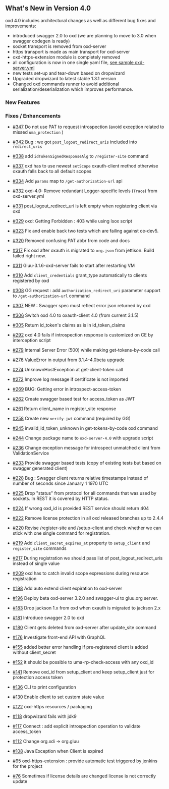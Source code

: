 ## What's New in Version 4.0

oxd 4.0 includes architectural changes as well as different bug fixes and improvements:

 - introduced swagger 2.0 to oxd (we are planning to move to 3.0 when swagger codegen is ready)
 - socket transport is removed from oxd-server
 - https transport is made as main transport for oxd-server
 - oxd-https-extension module is completely removed
 - all configuration is now in one single yaml file, [see sample oxd-server.yml](https://github.com/GluuFederation/oxd/blob/version_4.0.beta/oxd-server/src/main/resources/oxd-server.yml)
 - new tests set-up and tear-down based on dropwizard
 - Upgraded dropwizard to latest stable 1.3.1 version
 - Changed oxd commands runner to avoid additional serialization/deserialization which improves performance.

### New Features

### Fixes / Enhancements

- [#347](https://github.com/GluuFederation/oxd/issues/347) Do not use PAT to request introspection (avoid exception related to missed `uma_protection` )

- [#342](https://github.com/GluuFederation/oxd/issues/342) Bug : we got `post_logout_redirect_uris` included into `redirect_uris`

- [#338](https://github.com/GluuFederation/oxd/issues/338) add `idTokenSignedResponseAlg` to `/register-site` command

- [#337](https://github.com/GluuFederation/oxd/issues/337) oxd has to use newest `setScope` oxauth-client method otherwise oxauth falls back to all default scopes

- [#334](https://github.com/GluuFederation/oxd/issues/334) Add `params` map to `/get-authorization-url` api

- [#332](https://github.com/GluuFederation/oxd/issues/332) oxd-4.0: Remove redundant  Logger-specific levels (`Trace`) from oxd-server.yml

- [#331](https://github.com/GluuFederation/oxd/issues/331) post_logout_redirect_uri is left empty when registering client via oxd

- [#329](https://github.com/GluuFederation/oxd/issues/329) oxd: Getting Forbidden : 403 while using lsox script

- [#323](https://github.com/GluuFederation/oxd/issues/323) Fix and enable back two tests which are failing against ce-dev5.

- [#320](https://github.com/GluuFederation/oxd/issues/320) Removed confusing PAT abbr from code and docs

- [#317](https://github.com/GluuFederation/oxd/issues/317) Fix oxd after oxauth is migrated to `org.json` from jettison. Build failed right now.

- [#311](https://github.com/GluuFederation/oxd/issues/311) Gluu-3.1.6-oxd-server fails to start after restarting VM

- [#310](https://github.com/GluuFederation/oxd/issues/310) Add `client_credentials` grant_type automatically to clients registered by oxd

- [#308](https://github.com/GluuFederation/oxd/issues/308) GG request : add `authorization_redirect_uri` parameter support to `/get-authorization-url` command

- [#307](https://github.com/GluuFederation/oxd/issues/307) NEW : Swagger spec must reflect error json returned by oxd

- [#306](https://github.com/GluuFederation/oxd/issues/306) Switch oxd 4.0 to oxauth-client 4.0 (from current 3.1.5)

- [#305](https://github.com/GluuFederation/oxd/issues/305) Return id_token's claims as is in id_token_claims

- [#292](https://github.com/GluuFederation/oxd/issues/292) oxd 4.0 fails if introspection response is customized on CE by interception script

- [#279](https://github.com/GluuFederation/oxd/issues/279) Internal Server Error (500) while making get-tokens-by-code call

- [#276](https://github.com/GluuFederation/oxd/issues/276) ValueError in output from 3.1.4-4.0beta upgrade

- [#274](https://github.com/GluuFederation/oxd/issues/274) UnknownHostException at get-client-token call

- [#272](https://github.com/GluuFederation/oxd/issues/272) Improve log message if certificate is not imported

- [#269](https://github.com/GluuFederation/oxd/issues/269) BUG: Getting error in introspect-access-token

- [#262](https://github.com/GluuFederation/oxd/issues/262) Create swagger based test for access_token as JWT

- [#261](https://github.com/GluuFederation/oxd/issues/261) Return client_name in register_site response

- [#258](https://github.com/GluuFederation/oxd/issues/258) Create new `verify-jwt` command (required by GG)

- [#245](https://github.com/GluuFederation/oxd/issues/245) invalid_id_token_unknown in get-tokens-by-code oxd command

- [#244](https://github.com/GluuFederation/oxd/issues/244) Change package name to `oxd-server-4.0` with upgrade script

- [#236](https://github.com/GluuFederation/oxd/issues/236) Change exception message for introspect unmatched client from ValidationService

- [#233](https://github.com/GluuFederation/oxd/issues/233) Provide swagger based tests (copy of existing tests but based on swagger generated client)

- [#228](https://github.com/GluuFederation/oxd/issues/228) Bug : Swagger client returns relative timestamps instead of number of seconds 
since January 1 1970 UTC

- [#225](https://github.com/GluuFederation/oxd/issues/225) Drop "status" from protocol for all commands that was used by sockets. In REST it is covered by HTTP status.

- [#224](https://github.com/GluuFederation/oxd/issues/224) If wrong oxd_id is provided REST service should return 404

- [#222](https://github.com/GluuFederation/oxd/issues/222) Remove license protection in all oxd released branches up to 2.4.4

- [#220](https://github.com/GluuFederation/oxd/issues/220) Revise /register-site and /setup-client and check whether we can stick with one single command for registration.

- [#219](https://github.com/GluuFederation/oxd/issues/219) Add `client_secret_expires_at` property to `setup_client` and `register_site` commands

- [#217](https://github.com/GluuFederation/oxd/issues/217) During registration we should pass list of post_logout_redirect_uris instead of single value

- [#209](https://github.com/GluuFederation/oxd/issues/209) oxd has to catch invalid scope expressions during resource registration

- [#198](https://github.com/GluuFederation/oxd/issues/198) Add auto extend client expiration to oxd-server

- [#196](https://github.com/GluuFederation/oxd/issues/196) Deploy beta oxd-server 3.2.0 and swagger-ui to gluu.org server.

- [#183](https://github.com/GluuFederation/oxd/issues/183) Drop jackson 1.x from oxd when oxauth is migrated to jackson 2.x

- [#181](https://github.com/GluuFederation/oxd/issues/181) Introduce swagger 2.0 to oxd

- [#180](https://github.com/GluuFederation/oxd/issues/180) Client gets deleted from oxd-server after update_site command

- [#176](https://github.com/GluuFederation/oxd/issues/176) Investigate front-end API with GraphQL

- [#155](https://github.com/GluuFederation/oxd/issues/155) added better error handling if pre-registered client is added without client_secret

- [#152](https://github.com/GluuFederation/oxd/issues/152) it should be possible to uma-rp-check-access with any oxd_id

- [#141](https://github.com/GluuFederation/oxd/issues/141) Remove oxd_id from setup_client and keep setup_client just for protection access token

- [#136](https://github.com/GluuFederation/oxd/issues/136) CLI to print configuration

- [#130](https://github.com/GluuFederation/oxd/issues/130) Enable client to set custom state value

- [#122](https://github.com/GluuFederation/oxd/issues/122) oxd-https resources / packaging

- [#118](https://github.com/GluuFederation/oxd/issues/118) dropwizard fails with jdk9

- [#117](https://github.com/GluuFederation/oxd/issues/117) Connect : add explicit introspection operation to validate access_token

- [#112](https://github.com/GluuFederation/oxd/issues/112) Change org.xdi -> org.gluu

- [#108](https://github.com/GluuFederation/oxd/issues/108) Java Exception when Client is expired

- [#95](https://github.com/GluuFederation/oxd/issues/95) oxd-https-extension : provide automatic test triggered by jenkins for the project

- [#76](https://github.com/GluuFederation/oxd/issues/76) Sometimes if license details are changed license is not correctly update
